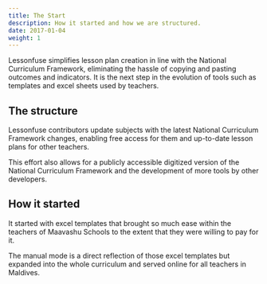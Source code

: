 ```yaml
---
title: The Start
description: How it started and how we are structured.
date: 2017-01-04
weight: 1
---
```


Lessonfuse simplifies lesson plan creation in line with the National Curriculum Framework, eliminating the hassle of copying and pasting outcomes and indicators. It is the next step in the evolution of tools such as templates and excel sheets used by teachers.

## The structure

Lessonfuse contributors update subjects with the latest National Curriculum Framework changes, enabling free access for them and up-to-date lesson plans for other teachers.

This effort also allows for a publicly accessible digitized version of the National Curriculum Framework and the development of more tools by other developers.

## How it started

It started with excel templates that brought so much ease within the teachers of Maavashu Schools to the extent that they were willing to pay for it.

The manual mode is a direct reflection of those excel templates but expanded into the whole curriculum and served online for all teachers in Maldives.
